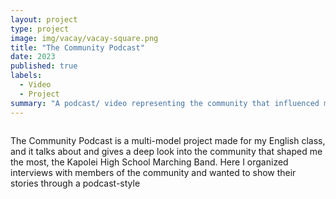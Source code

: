 ```yaml
---
layout: project
type: project
image: img/vacay/vacay-square.png
title: "The Community Podcast"
date: 2023
published: true
labels:
  - Video
  - Project
summary: "A podcast/ video representing the community that influenced me the most. "
---
```


<img class="img-fluid" src="">

The Community Podcast is a multi-model project made for my English class, and it talks about and gives a deep look into the community that shaped me the most, the Kapolei High School Marching Band. Here I organized interviews with members of the community and wanted to show their stories through a podcast-style 

